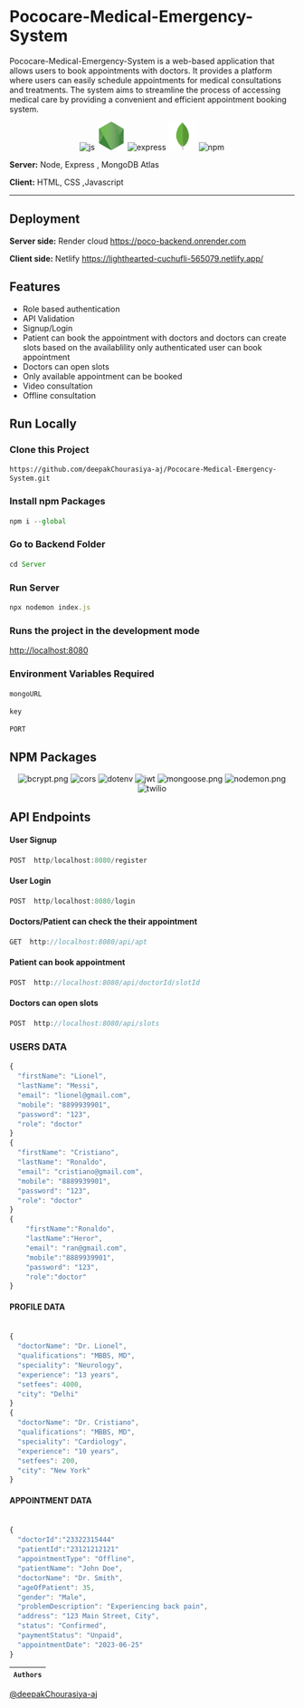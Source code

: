 # Pococare-Medical-Emergency-System


Pococare-Medical-Emergency-System is a web-based application that allows users to book appointments with doctors. It provides a platform where users can easily schedule appointments for medical consultations and treatments. The system aims to streamline the process of accessing medical care by providing a convenient and efficient appointment booking system.

<p align = "center">
<img src="https://user-images.githubusercontent.com/25181517/117447155-6a868a00-af3d-11eb-9cfe-245df15c9f3f.png" alt="js" width="50" height="50"/>
<img src="https://raw.githubusercontent.com/PrinceCorwin/Useful-tech-icons/main/images/nodejs.png" alt="nodejs" width="50" height="50"/>
<img src="https://res.cloudinary.com/kc-cloud/images/f_auto,q_auto/v1651772163/expressjslogo/expressjslogo.webp?_i=AA" alt="express" width="50" height="50"/>
 <img src="https://raw.githubusercontent.com/PrinceCorwin/Useful-tech-icons/main/images/mongodb-leaf.png" alt="mongo" width="50" height="50"/> 
<img src="https://user-images.githubusercontent.com/25181517/121401671-49102800-c959-11eb-9f6f-74d49a5e1774.png" alt="npm" width="50" height="50"/>
  
</p>

**Server:** Node, Express , MongoDB Atlas

**Client:** HTML, CSS ,Javascript

<hr>

## Deployment

**Server side:** Render cloud https://poco-backend.onrender.com

**Client side:** Netlify https://lighthearted-cuchufli-565079.netlify.app/

## Features 
-  Role based authentication
-  API Validation
-  Signup/Login
-  Patient can book the appointment with doctors and doctors can create slots based on the availablility only authenticated user can book appointment
-  Doctors can open slots
-  Only available appointment can be booked
-  Video consultation
-  Offline consultation

## Run Locally

### Clone this Project

```
https://github.com/deepakChourasiya-aj/Pococare-Medical-Emergency-System.git
```


### Install npm Packages

```javascript
npm i --global
```

### Go to Backend Folder
```javascript
cd Server
```

### Run Server
```javascript
npx nodemon index.js
```
### Runs the project in the development mode

[http://localhost:8080](http://localhost:8080)


### Environment Variables Required
`mongoURL`

`key`

`PORT`

## NPM Packages
<p align = "center">
<img src="https://repository-images.githubusercontent.com/139898859/9617c480-81c2-11ea-94fc-322231ead1f0" alt="bcrypt.png" width="70" height="50"/>
<img src="https://github.com/faraz412/cozy-passenger-4798/blob/main/Frontend/Files/cors.png?raw=true" alt="cors" width="70" height="50"/>
<img src="https://github.com/faraz412/cozy-passenger-4798/blob/main/Frontend/Files/download.png?raw=true" alt="dotenv" width="60" height="50"/>
<img src="https://github.com/faraz412/cozy-passenger-4798/blob/main/Frontend/Files/JWT.png?raw=true" alt="jwt" width="70" height="50"/>
<img src="https://4008838.fs1.hubspotusercontent-na1.net/hubfs/4008838/mogoose-logo.png" alt="mongoose.png" width="70" height="70"/>     
<img src="https://user-images.githubusercontent.com/13700/35731649-652807e8-080e-11e8-88fd-1b2f6d553b2d.png" alt="nodemon.png" width="50" height="50"/>
<img src="https://encrypted-tbn0.gstatic.com/images?q=tbn:ANd9GcSKZRJJRPM1V6XKXBLn2fnsy5VwmLW1uO9ixCfCYiZRwWeLKe2ukB17uzxRRyhZElgzn_E&usqp=CAU" alt="twilio" width="70" height="50"/>
</p>
   
   
## API Endpoints

  #### User Signup
```javascript
POST  http/localhost:8080/register
```
  #### User Login
```javascript
POST  http/localhost:8080/login
```
  #### Doctors/Patient can check the their appointment
```javascript
GET  http://localhost:8080/api/apt
```
  #### Patient can book appointment
```javascript
POST  http://localhost:8080/api/doctorId/slotId
```
  #### Doctors can open slots 
```javascript
POST  http://localhost:8080/api/slots
```


 ### USERS DATA

```javascript
{
  "firstName": "Lionel",
  "lastName": "Messi",
  "email": "lionel@gmail.com",
  "mobile": "8899939901",
  "password": "123",
  "role": "doctor"
}
{
  "firstName": "Cristiano",
  "lastName": "Ronaldo",
  "email": "cristiano@gmail.com",
  "mobile": "8889939901",
  "password": "123",
  "role": "doctor"
}
{  
    "firstName":"Ronaldo",
    "lastName":"Heror",
    "email": "ran@gmail.com",
    "mobile":"8889939901",
    "password": "123",
    "role":"doctor"
}
```

#### PROFILE DATA

```javascript

{
  "doctorName": "Dr. Lionel",
  "qualifications": "MBBS, MD",
  "speciality": "Neurology",
  "experience": "13 years",
  "setfees": 4000,
  "city": "Delhi"
}
{
  "doctorName": "Dr. Cristiano",
  "qualifications": "MBBS, MD",
  "speciality": "Cardiology",
  "experience": "10 years",
  "setfees": 200,
  "city": "New York"
}

```

#### APPOINTMENT DATA

```javascript

{
  "doctorId":"23322315444"
  "patientId":"23121212121"
  "appointmentType": "Offline",
  "patientName": "John Doe",
  "doctorName": "Dr. Smith",
  "ageOfPatient": 35,
  "gender": "Male",
  "problemDescription": "Experiencing back pain",
  "address": "123 Main Street, City",
  "status": "Confirmed",
  "paymentStatus": "Unpaid",
  "appointmentDate": "2023-06-25"
}

```


 
| `Authors` |
| :-------: | 

 
 [@deepakChourasiya-aj](https://github.com/deepakChourasiya-aj) 
 

